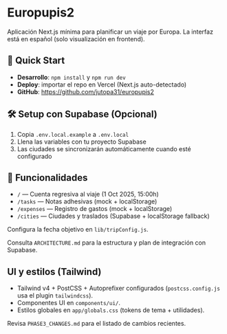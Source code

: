 ﻿# Europupis2

Aplicación Next.js mínima para planificar un viaje por Europa. La interfaz está en español (solo visualización en frontend).

## 🚀 Quick Start

- **Desarrollo**: `npm install` y `npm run dev`
- **Deploy**: importar el repo en Vercel (Next.js auto-detectado)
- **GitHub**: https://github.com/jutopa31/europupis2

## 🛠️ Setup con Supabase (Opcional)

1. Copia `.env.local.example` a `.env.local`
2. Llena las variables con tu proyecto Supabase
3. Las ciudades se sincronizarán automáticamente cuando esté configurado

## 📱 Funcionalidades

- `/` — Cuenta regresiva al viaje (1 Oct 2025, 15:00h)
- `/tasks` — Notas adhesivas (mock + localStorage)
- `/expenses` — Registro de gastos (mock + localStorage)
- `/cities` — Ciudades y traslados (Supabase + localStorage fallback)

Configura la fecha objetivo en `lib/tripConfig.js`.

Consulta `ARCHITECTURE.md` para la estructura y plan de integración con Supabase.

## UI y estilos (Tailwind)

- Tailwind v4 + PostCSS + Autoprefixer configurados (`postcss.config.js` usa el plugin `tailwindcss`).
- Componentes UI en `components/ui/`.
- Estilos globales en `app/globals.css` (tokens de tema + utilidades).

Revisa `PHASE3_CHANGES.md` para el listado de cambios recientes.
